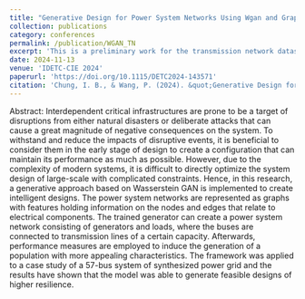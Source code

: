 ```yaml
---
title: "Generative Design for Power System Networks Using Wgan and Graph Performance Measures for Guided Generation"
collection: publications
category: conferences
permalink: /publication/WGAN_TN
excerpt: 'This is a preliminary work for the transmission network dataset paper published in 2025'
date: 2024-11-13
venue: 'IDETC-CIE 2024'
paperurl: 'https://doi.org/10.1115/DETC2024-143571'
citation: 'Chung, I. B., & Wang, P. (2024). &quot;Generative Design for Power System Networks Using Wgan and Graph Performance Measures for Guided Generation.&quot; <i>In International Design Engineering Technical Conferences and Computers and Information in Engineering Conference. American Society of Mechanical Engineers.</i>. Vol. 88360, p. V03AT03A040.'
---
```


Abstract: Interdependent critical infrastructures are prone to be a target of disruptions from either natural disasters or deliberate attacks that can cause a great magnitude of negative consequences on the system. To withstand and reduce the impacts of disruptive events, it is beneficial to consider them in the early stage of design to create a configuration that can maintain its performance as much as possible. However, due to the complexity of modern systems, it is difficult to directly optimize the system design of large-scale with complicated constraints. Hence, in this research, a generative approach based on Wasserstein GAN is implemented to create intelligent designs. The power system networks are represented as graphs with features holding information on the nodes and edges that relate to electrical components. The trained generator can create a power system network consisting of generators and loads, where the buses are connected to transmission lines of a certain capacity. Afterwards, performance measures are employed to induce the generation of a population with more appealing characteristics. The framework was applied to a case study of a 57-bus system of synthesized power grid and the results have shown that the model was able to generate feasible designs of higher resilience.
